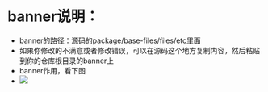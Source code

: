# banner说明：
- banner的路径：源码的package/base-files/files/etc里面
- 如果你修改的不满意或者修改错误，可以在源码这个地方复制内容，然后粘贴到你的仓库根目录的banner上
- banner作用，看下图
- <img src="https://github.com/danshui-git/shuoming/blob/master/doc/banner.png" />

